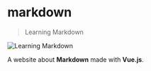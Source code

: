 # markdown

> Learning Markdown

![Learning Markdown](https://raw.githubusercontent.com/levonium/learning-markdown/master/static/screenshot.png)

A website about **Markdown** made with **Vue.js**.